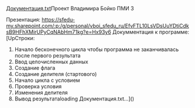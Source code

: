 [Документация.txt](https://github.com/orderplaced001/Project1/files/13628207/default.txt)Проект Владимира Бойко ПМИ 3

Презентация: https://sfedu-my.sharepoint.com/:p:/g/personal/vboi_sfedu_ru/EfvFTL10LsVDsUuYDtiCdksB9HFhXMirUPyCqNAbHm71kg?e=Hx93y6
Докумментация к программе: [UpСтроки:
1.  Начало бесконечного цикла чтобы программа не заканчивалась после первого результата
3.  Ввод целочисленных данных
5.  Создание флага
6.  Создание делителя (стартового)
7.  Начало цикла с условием
8.  Проверка условия
9.  Изменения делителя
11. Вывод результатаloading Документация.txt…]()

